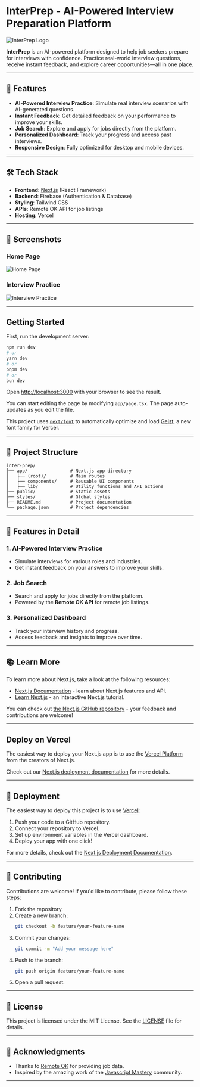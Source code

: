 # InterPrep - AI-Powered Interview Preparation Platform

![InterPrep Logo](https://via.placeholder.com/150) <!-- Replace with your logo URL -->

**InterPrep** is an AI-powered platform designed to help job seekers prepare for interviews with confidence. Practice real-world interview questions, receive instant feedback, and explore career opportunities—all in one place.

---

## 🚀 Features

- **AI-Powered Interview Practice**: Simulate real interview scenarios with AI-generated questions.
- **Instant Feedback**: Get detailed feedback on your performance to improve your skills.
- **Job Search**: Explore and apply for jobs directly from the platform.
- **Personalized Dashboard**: Track your progress and access past interviews.
- **Responsive Design**: Fully optimized for desktop and mobile devices.

---

## 🛠️ Tech Stack

- **Frontend**: [Next.js](https://nextjs.org) (React Framework)
- **Backend**: Firebase (Authentication & Database)
- **Styling**: Tailwind CSS
- **APIs**: Remote OK API for job listings
- **Hosting**: Vercel

---

## 📸 Screenshots

### Home Page
![Home Page](https://via.placeholder.com/800x400) <!-- Replace with actual screenshot -->

### Interview Practice
![Interview Practice](https://via.placeholder.com/800x400) <!-- Replace with actual screenshot -->

---

## Getting Started

First, run the development server:

```bash
npm run dev
# or
yarn dev
# or
pnpm dev
# or
bun dev
```

Open [http://localhost:3000](http://localhost:3000) with your browser to see the result.

You can start editing the page by modifying `app/page.tsx`. The page auto-updates as you edit the file.

This project uses [`next/font`](https://nextjs.org/docs/app/building-your-application/optimizing/fonts) to automatically optimize and load [Geist](https://vercel.com/font), a new font family for Vercel.

---

## 📂 Project Structure

```
inter-prep/
├── app/                # Next.js app directory
│   ├── (root)/         # Main routes
│   ├── components/     # Reusable UI components
│   ├── lib/            # Utility functions and API actions
├── public/             # Static assets
├── styles/             # Global styles
├── README.md           # Project documentation
└── package.json        # Project dependencies
```

---

## 🌟 Features in Detail

### 1. AI-Powered Interview Practice
- Simulate interviews for various roles and industries.
- Get instant feedback on your answers to improve your skills.

### 2. Job Search
- Search and apply for jobs directly from the platform.
- Powered by the **Remote OK API** for remote job listings.

### 3. Personalized Dashboard
- Track your interview history and progress.
- Access feedback and insights to improve over time.

---

## 📚 Learn More

To learn more about Next.js, take a look at the following resources:

- [Next.js Documentation](https://nextjs.org/docs) - learn about Next.js features and API.
- [Learn Next.js](https://nextjs.org/learn) - an interactive Next.js tutorial.

You can check out [the Next.js GitHub repository](https://github.com/vercel/next.js) - your feedback and contributions are welcome!

---

## Deploy on Vercel

The easiest way to deploy your Next.js app is to use the [Vercel Platform](https://vercel.com/new?utm_medium=default-template&filter=next.js&utm_source=create-next-app&utm_campaign=create-next-app-readme) from the creators of Next.js.

Check out our [Next.js deployment documentation](https://nextjs.org/docs/app/building-your-application/deploying) for more details.

---

## 🚀 Deployment

The easiest way to deploy this project is to use [Vercel](https://vercel.com):

1. Push your code to a GitHub repository.
2. Connect your repository to Vercel.
3. Set up environment variables in the Vercel dashboard.
4. Deploy your app with one click!

For more details, check out the [Next.js Deployment Documentation](https://nextjs.org/docs/deployment).

---

## 🤝 Contributing

Contributions are welcome! If you'd like to contribute, please follow these steps:

1. Fork the repository.
2. Create a new branch:
   ```bash
   git checkout -b feature/your-feature-name
   ```
3. Commit your changes:
   ```bash
   git commit -m "Add your message here"
   ```
4. Push to the branch:
   ```bash
   git push origin feature/your-feature-name
   ```
5. Open a pull request.

---

## 📄 License

This project is licensed under the MIT License. See the [LICENSE](LICENSE) file for details.

---

## 🙌 Acknowledgments

- Thanks to [Remote OK](https://remoteok.io) for providing job data.
- Inspired by the amazing work of the [Javascript Mastery]() community.

---